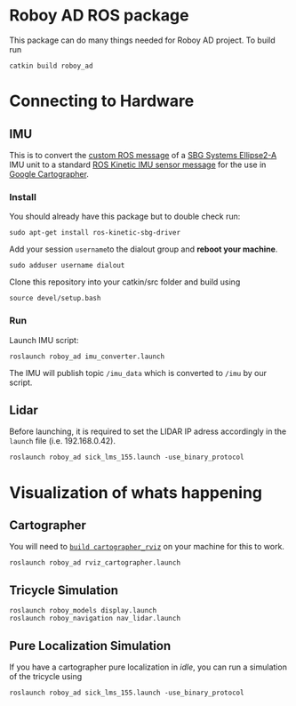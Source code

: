 # Roboy AD ROS package
This package can do many things needed for Roboy AD project. To build run
```
catkin build roboy_ad
```

# Connecting to Hardware

## IMU 
This is to convert the [custom ROS message](http://docs.ros.org/api/sbg_driver/html/msg/SbgImuData.html) of a [SBG Systems Ellipse2-A](https://www.sbg-systems.com/products/ellipse-2-series/) IMU unit to a standard [ROS Kinetic IMU sensor message](http://docs.ros.org/kinetic/api/sensor_msgs/html/msg/Imu.html) for the use in [Google Cartographer](https://github.com/Roboy/cartographer_ros/tree/roboy).

### Install
You should already have this package but to double check run:
```
sudo apt-get install ros-kinetic-sbg-driver
```
Add your session `username`to the dialout group and **reboot your machine**.
```
sudo adduser username dialout
```
Clone this repository into your catkin/src folder and build using
```
source devel/setup.bash
```

### Run
Launch IMU script:
```
roslaunch roboy_ad imu_converter.launch
```
The IMU will publish topic `/imu_data` which is converted to `/imu` by our script.

## Lidar
Before launching, it is required to set the LIDAR IP adress accordingly in the `launch` file (i.e. 192.168.0.42). 
```
roslaunch roboy_ad sick_lms_155.launch -use_binary_protocol
```

# Visualization of whats happening

## Cartographer
You will need to [`build cartographer_rviz`](https://github.com/Roboy/cartographer_ros/tree/roboy) on your machine for this to work.
```
roslaunch roboy_ad rviz_cartographer.launch
```

## Tricycle Simulation
```
roslaunch roboy_models display.launch
roslaunch roboy_navigation nav_lidar.launch
```

## Pure Localization Simulation
If you have a cartographer pure localization in _idle_, you can run a simulation of the tricycle using
```
roslaunch roboy_ad sick_lms_155.launch -use_binary_protocol
```
